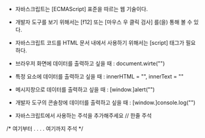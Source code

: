 - 자바스크립트는 [ECMAScript] 표준을 따르는 웹 기술이다.
- 개발자 도구를 보기 위해서는 [f12] 또는 [마우스 우 클릭 검사] 를(을) 통해 볼 수 있다.
- 자바스크립트 코드를 HTML 문서 내에서 사용하기 위해서는 [script] 태그가 필요하다.

- 브라우저 화면에 데이터를 출력하고 싶을 때 : document.wirte("")
- 특정 요소에 데이터를 출력하고 싶을 때 : innerHTML = "", innerText = ""
- 메시지창으로 데이터를 출력하고 싶을 때 : [window.]alert("")
- 개발자 도구의 콘솔창에 데이터를 출력하고 싶을 때 : [window.]console.log("")

- 자바스크립트에서 사용하는 주석을 추가해주세요
// 한줄 주석

/*
  여기부터
  . . 
  . . 
  여기까지 주석
*/